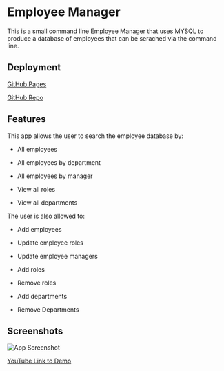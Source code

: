 
# Employee Manager

This is a small command line Employee Manager that uses MYSQL to produce a database of employees that can be serached via the command line. 

## Deployment

[GitHub Pages](https://david-v-rullo.github.io/Employee-Manager/)

[GitHub Repo](https://github.com/David-V-Rullo/Employee-Manager)

## Features

This app allows the user to search the employee database by:

- All employees

- All employees by department

- All employees by manager

- View all roles

- View all departments

The user is also allowed to: 

- Add employees

- Update employee roles

- Update employee managers

- Add roles

- Remove roles

- Add departments

- Remove Departments


  
## Screenshots

![App Screenshot](https://user-images.githubusercontent.com/80405589/121616811-9bbd1300-ca31-11eb-99c9-e90f006aa06b.JPG)

[YouTube Link to Demo](https://youtu.be/hNk6hC6dRlA)


  
